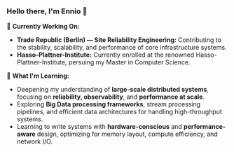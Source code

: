 ### Hello there, I'm Ennio 💫

<!--
**EnnioEnnio/EnnioEnnio** is a ✨ _special_ ✨ repository because its `README.md` (this file) appears on your GitHub profile.

Here are some ideas to get you started:

- 🔭 I’m currently working on ...
- 🌱 I’m currently learning ...
- 👯 I’m looking to collaborate on ...
- 🤔 I’m looking for help with ...
- 💬 Ask me about ...
- 📫 How to reach me: ...
- 😄 Pronouns: ...
- ⚡ Fun fact: ...
-->

🔭 **Currently Working On:**

- **Trade Republic (Berlin) — Site Reliability Engineering:** Contributing to the stability, scalability, and performance of core infrastructure systems.
- **Hasso-Plattner-Institute:** Currently enrolled at the renowned Hasso-Plattner-Institute, persuing my Master in Computer Science.

🌱 **What I'm Learning:**

- Deepening my understanding of **large-scale distributed systems**, focusing on **reliability, observability**, and **performance at scale**.
- Exploring **Big Data processing frameworks**, stream processing pipelines, and efficient data architectures for handling high-throughput systems.
- Learning to write systems with **hardware-conscious** and **performance-aware** design, optimizing for memory layout, compute efficiency, and network I/O.
